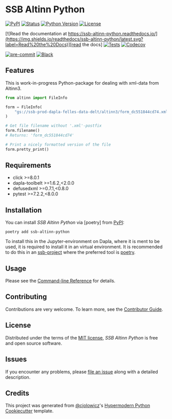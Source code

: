 # SSB Altinn Python

[![PyPI](https://img.shields.io/pypi/v/ssb-altinn-python.svg)][pypi_]
[![Status](https://img.shields.io/pypi/status/ssb-altinn-python.svg)][status]
[![Python Version](https://img.shields.io/pypi/pyversions/ssb-altinn-python)][python version]
[![License](https://img.shields.io/pypi/l/ssb-altinn-python)][license]

[![Read the documentation at https://ssb-altinn-python.readthedocs.io/](https://img.shields.io/readthedocs/ssb-altinn-python/latest.svg?label=Read%20the%20Docs)][read the docs]
[![Tests](https://github.com/statisticsnorway/ssb-altinn-python/workflows/Tests/badge.svg)][tests]
[![Codecov](https://codecov.io/gh/statisticsnorway/ssb-altinn-python/branch/main/graph/badge.svg)][codecov]

[![pre-commit](https://img.shields.io/badge/pre--commit-enabled-brightgreen?logo=pre-commit&logoColor=white)][pre-commit]
[![Black](https://img.shields.io/badge/code%20style-black-000000.svg)][black]

[pypi_]: https://pypi.org/project/ssb-altinn-python/
[status]: https://pypi.org/project/ssb-altinn-python/
[python version]: https://pypi.org/project/ssb-altinn-python
[read the docs]: https://ssb-altinn-python.readthedocs.io/
[tests]: https://github.com/skars82/ssb-altinn-python/actions?workflow=Tests
[codecov]: https://app.codecov.io/gh/skars82/ssb-altinn-python
[pre-commit]: https://github.com/pre-commit/pre-commit
[black]: https://github.com/psf/black

## Features

This is work-in-progress Python-package for dealing with xml-data from Altinn3.

```python
from altinn import FileInfo

form = FileInfo(
    "gs://ssb-prod-dapla-felles-data-delt/altinn3/form_dc551844cd74.xml"
)

# Get file filename without '.xml'-postfix
form.filename()
# Returns: 'form_dc551844cd74'

# Print a nicely formatted version of the file
form.pretty_print()
```

## Requirements

- click >=8.0.1
- dapla-toolbelt >=1.6.2,<2.0.0
- defusedxml >=0.7.1,<0.8.0
- pytest >=7.2.2,<8.0.0

## Installation

You can install _SSB Altinn Python_ via [poetry] from [PyPI]:

```console
poetry add ssb-altinn-python
```

To install this in the Jupyter-environment on Dapla, where it is ment to be used, it is required to install it in an virtual environment. It is recommended to do this in an [ssb-project](https://manual.dapla.ssb.no/jobbe-med-kode.html) where the preferred tool is [poetry](https://python-poetry.org/).

## Usage

Please see the [Command-line Reference] for details.

## Contributing

Contributions are very welcome.
To learn more, see the [Contributor Guide].

## License

Distributed under the terms of the [MIT license][license],
_SSB Altinn Python_ is free and open source software.

## Issues

If you encounter any problems,
please [file an issue] along with a detailed description.

## Credits

This project was generated from [@cjolowicz]'s [Hypermodern Python Cookiecutter] template.

[@cjolowicz]: https://github.com/cjolowicz
[pypi]: https://pypi.org/
[hypermodern python cookiecutter]: https://github.com/cjolowicz/cookiecutter-hypermodern-python
[file an issue]: https://github.com/skars82/ssb-altinn-python/issues
[pip]: https://pip.pypa.io/

<!-- github-only -->

[license]: https://github.com/skars82/ssb-altinn-python/blob/main/LICENSE
[contributor guide]: https://github.com/skars82/ssb-altinn-python/blob/main/CONTRIBUTING.md
[command-line reference]: https://ssb-altinn-python.readthedocs.io/en/latest/usage.html
